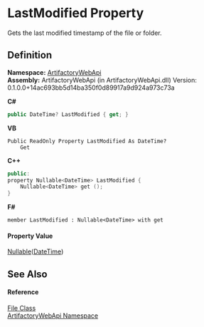 # LastModified Property


Gets the last modified timestamp of the file or folder.



## Definition
**Namespace:** <a href="75b20af6-7197-02a5-e38f-f7b15eac4732">ArtifactoryWebApi</a>  
**Assembly:** ArtifactoryWebApi (in ArtifactoryWebApi.dll) Version: 0.1.0.0+14ac693bb5d14ba350f0d89917a9d924a973c73a

**C#**
``` C#
public DateTime? LastModified { get; }
```
**VB**
``` VB
Public ReadOnly Property LastModified As DateTime?
	Get
```
**C++**
``` C++
public:
property Nullable<DateTime> LastModified {
	Nullable<DateTime> get ();
}
```
**F#**
``` F#
member LastModified : Nullable<DateTime> with get
```



#### Property Value
<a href="https://learn.microsoft.com/dotnet/api/system.nullable-1" target="_blank" rel="noopener noreferrer">Nullable</a>(<a href="https://learn.microsoft.com/dotnet/api/system.datetime" target="_blank" rel="noopener noreferrer">DateTime</a>)

## See Also


#### Reference
<a href="97a0c458-0c65-5fbe-ea8d-f04a6db115d4">File Class</a>  
<a href="75b20af6-7197-02a5-e38f-f7b15eac4732">ArtifactoryWebApi Namespace</a>  
